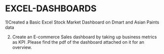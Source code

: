 # EXCEL-DASHBOARDS
1)Created a Basic Excel Stock Market Dashboard on Dmart and Asian Paints data  

2) Create an E-commerce Sales dashboard by taking up business metrics as KPI .Please find the pdf of the dashboard attached on it
   for an overview.
